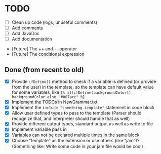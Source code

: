 # TODO

- [ ] Clean up code (logs, unuseful comments)
- [ ] Add comments
- [ ] Add JavaDoc
- [ ] Add documentation
- [Future] The ++ and -- operator
- [Future] The conditional expression

## Done (from recent to old)

- [x] Provide `ifDefine()` method to check if a variable is defined (or provide from the user) in the template,
  so the template can have default value for some variables, like `{% if(ifDefine(backgroundColor)) backgroundColor else "#007acc" %}`
- [x] Implement the TODOs in NewGrammar.txt
- [x] Implement the `include "something.template"` statement in code block
- [x] Allow user defined types to pass to the template (Parser should recognize that, and Interpreter should handle that as well)
- [x] Provide different output types, standard output as well as write to file
- [x] Implement variable pass in
- [x] Variables can not be declared multiple times in the same block
- [x] Choose "template" as the extension or use others (like "jam")? (Something like: Write some code in your jam file
  would be cool)
